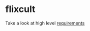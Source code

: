 # flixcult

Take a look at high level [requirements](https://github.com/RedchilliSauce/flixcult/blob/master/requirements.md)
